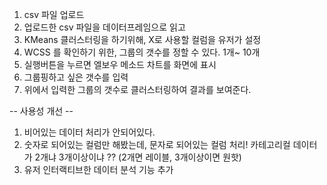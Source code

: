 1. csv 파일 업로드
2. 업로드한 csv 파일을 데이터프레임으로 읽고
3. KMeans 클러스터링을 하기위해, X로 사용할 컬럼을 유저가 설정
4. WCSS 를 확인하기 위한, 그룹의 갯수를 정할 수 있다.
	1개~ 10개
5. 실행버튼을 누르면 엘보우 메소드 차트를 화면에 표시
6. 그룹핑하고 싶은 갯수를 입력
7. 위에서 입력한 그룹의 갯수로 클러스터링하여 결과를 보여준다.

-- 사용성 개선 --
1. 비어있는 데이터 처리가 안되어있다.
2. 숫자로 되어있는 컬럼만 해봤는데, 문자로 되어있는 컬럼 처리!
   카테고리컬 데이터가 2개냐 3개이상이냐 ??
   (2개면 레이블, 3개이상이면 원핫)
3. 유저 인터랙티브한 데이터 분석 기능 추가

